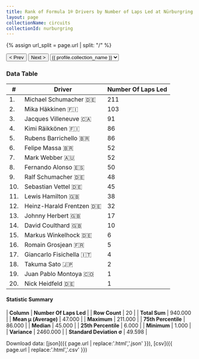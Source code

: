 ```yaml
---
title: Rank of Formula 1® Drivers by Number of Laps Led at Nürburgring
layout: page
collectionName: circuits
collectionId: nurburgring
---
```


{% assign url_split = page.url | split: "/" %}
<div id="collection-navigation">
<button onclick="selector.options[selector.selectedIndex-1].value && (window.location = selector.options[selector.selectedIndex-1].value);">&lt; Prev</button>
<button onclick="selector.options[selector.selectedIndex+1].value && (window.location = selector.options[selector.selectedIndex+1].value);">Next &gt;</button>
<select id="selector" onchange="this.options[this.selectedIndex].value && (window.location = this.options[this.selectedIndex].value);">
  {% for collectionId in site.data[page.collectionName].refs %}
    {% if collectionId == page.collectionId %}
      {% assign selected = "selected" %}
    {% else %}
      {% assign selected = "" %}
    {% endif %}
    {% assign profile = site.data[page.collectionName][collectionId].profile %}
    <option value="/f1/{{ page.collectionName }}/{{ collectionId }}/{{ url_split[4] }}" {{ selected }}>{{ profile.collection_name }}</option>
  {% endfor %}
</select>
</div>

<canvas id="chart" width="400" height="180"></canvas>
<script>
var data = {
    "datasets": [
        {
            "backgroundColor": [
                "#9C8E8D",
                "#9C8E8D",
                "#9C8E8D",
                "#9C8E8D",
                "#9C8E8D",
                "#9C8E8D",
                "#9C8E8D",
                "#9C8E8D",
                "#9C8E8D",
                "#9C8E8D",
                "#9C8E8D",
                "#9C8E8D",
                "#9C8E8D",
                "#9C8E8D",
                "#9C8E8D",
                "#9C8E8D",
                "#9C8E8D",
                "#9C8E8D",
                "#9C8E8D",
                "#9C8E8D"
            ],
            "borderColor": [
                "#1D181E",
                "#1D181E",
                "#1D181E",
                "#1D181E",
                "#1D181E",
                "#1D181E",
                "#1D181E",
                "#1D181E",
                "#1D181E",
                "#1D181E",
                "#1D181E",
                "#1D181E",
                "#1D181E",
                "#1D181E",
                "#1D181E",
                "#1D181E",
                "#1D181E",
                "#1D181E",
                "#1D181E",
                "#1D181E"
            ],
            "borderWidth": 1,
            "data": [
                211.0,
                103.0,
                91.0,
                86.0,
                86.0,
                52.0,
                52.0,
                50.0,
                48.0,
                45.0,
                38.0,
                32.0,
                17.0,
                10.0,
                6.0,
                5.0,
                4.0,
                2.0,
                1.0,
                1.0
            ],
            "label": "Number Of Laps Led"
        }
    ],
    "labels": [
        "Michael Schumacher",
        "Mika Häkkinen",
        "Jacques Villeneuve",
        "Kimi Räikkönen",
        "Rubens Barrichello",
        "Felipe Massa",
        "Mark Webber",
        "Fernando Alonso",
        "Ralf Schumacher",
        "Sebastian Vettel",
        "Lewis Hamilton",
        "Heinz-Harald Frentzen",
        "Johnny Herbert",
        "David Coulthard",
        "Markus Winkelhock",
        "Romain Grosjean",
        "Giancarlo Fisichella",
        "Takuma Sato",
        "Juan Pablo Montoya",
        "Nick Heidfeld"
    ]
};
var options = {
  legend: {
    display: false
  },
  scales: {
    xAxes: [{
      ticks: {
        beginAtZero: true,
        maxRotation: 180,
        display: window.innerWidth > 800
      }
    }],
    yAxes: [{
      ticks: {
        beginAtZero: true
      }
    }]
  },
  onResize: function(chart, size) {
    chart.options.scales.xAxes[0].ticks.display = size.width > 800;
  }
};
var chart = new Chart("chart", {
    data: data,
    type: 'bar',
    options: options
});
</script>



### Data Table

| # | Driver | Number Of Laps Led |
|--|--|--|
| 1. | Michael Schumacher 🇩🇪 | 211 |
| 2. | Mika Häkkinen 🇫🇮 | 103 |
| 3. | Jacques Villeneuve 🇨🇦 | 91 |
| 4. | Kimi Räikkönen 🇫🇮 | 86 |
| 5. | Rubens Barrichello 🇧🇷 | 86 |
| 6. | Felipe Massa 🇧🇷 | 52 |
| 7. | Mark Webber 🇦🇺 | 52 |
| 8. | Fernando Alonso 🇪🇸 | 50 |
| 9. | Ralf Schumacher 🇩🇪 | 48 |
| 10. | Sebastian Vettel 🇩🇪 | 45 |
| 11. | Lewis Hamilton 🇬🇧 | 38 |
| 12. | Heinz-Harald Frentzen 🇩🇪 | 32 |
| 13. | Johnny Herbert 🇬🇧 | 17 |
| 14. | David Coulthard 🇬🇧 | 10 |
| 15. | Markus Winkelhock 🇩🇪 | 6 |
| 16. | Romain Grosjean 🇫🇷 | 5 |
| 17. | Giancarlo Fisichella 🇮🇹 | 4 |
| 18. | Takuma Sato 🇯🇵 | 2 |
| 19. | Juan Pablo Montoya 🇨🇴 | 1 |
| 20. | Nick Heidfeld 🇩🇪 | 1 |

#### Statistic Summary

| **Column** | **Number Of Laps Led** |
| **Row Count** | 20 |
| **Total Sum** | 940.000 |
| **Mean μ (Average)** | 47.000 |
| **Maximum** | 211.000 |
| **75th Percentile** | 86.000 |
| **Median** | 45.000 |
| **25th Percentile** | 6.000 |
| **Minimum** | 1.000 |
| **Variance** | 2460.000 |
| **Standard Deviation σ** | 49.598 |

Download data: [json]({{ page.url | replace:'.html','.json' }}), [csv]({{ page.url | replace:'.html','.csv' }})
